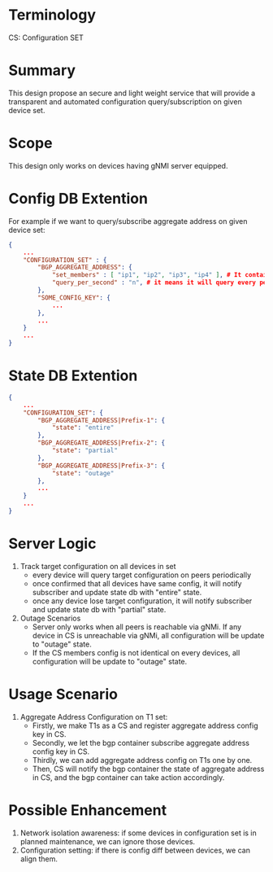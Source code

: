 # Terminology
CS: Configuration SET

# Summary
This design propose an secure and light weight service that will provide a transparent and automated configuration query/subscription on given device set.

# Scope
This design only works on devices having gNMI server equipped.

# Config DB Extention
For example if we want to query/subscribe aggregate address on given device set:
```json
{
    ...
    "CONFIGURATION_SET" : {
        "BGP_AGGREGATE_ADDRESS": {
            "set_members" : [ "ip1", "ip2", "ip3", "ip4" ], # It contains all devices' ip address in the same set
            "query_per_second" : "n", # it means it will query every peer n times per second
        },
        "SOME_CONFIG_KEY": {
            ...
        },
        ...
    }
    ...
}
```

# State DB Extention
```json
{
    ...
    "CONFIGURATION_SET": {
        "BGP_AGGREGATE_ADDRESS|Prefix-1": {
            "state": "entire"
        },
        "BGP_AGGREGATE_ADDRESS|Prefix-2": {
            "state": "partial"
        },
        "BGP_AGGREGATE_ADDRESS|Prefix-3": {
            "state": "outage"
        },
        ...
    }
    ...
}
```

# Server Logic
1. Track target configuration on all devices in set
    - every device will query target configuration on peers periodically
    - once confirmed that all devices have same config, it will notify subscriber and update state db with "entire" state.
    - once any device lose target configuration, it will notify subscriber and update state db with "partial" state.
2. Outage Scenarios
   - Server only works when all peers is reachable via gNMi. If any device in CS is unreachable via gNMi, all configuration will be update to "outage" state.
    - If the CS members config is not identical on every devices, all configuration will be update to "outage" state.

# Usage Scenario
1. Aggregate Address Configuration on T1 set:
   - Firstly, we make T1s as a CS and register aggregate address config key in CS.
   - Secondly, we let the bgp container subscribe aggregate address config key in CS.
   - Thirdly, we can add aggregate address config on T1s one by one.
   - Then, CS will notify the bgp container the state of aggregate address in CS, and the bgp container can take action accordingly.

# Possible Enhancement
1. Network isolation awareness: if some devices in configuration set is in planned maintenance, we can ignore those devices.
2. Configuration setting: if there is config diff between devices, we can align them.
